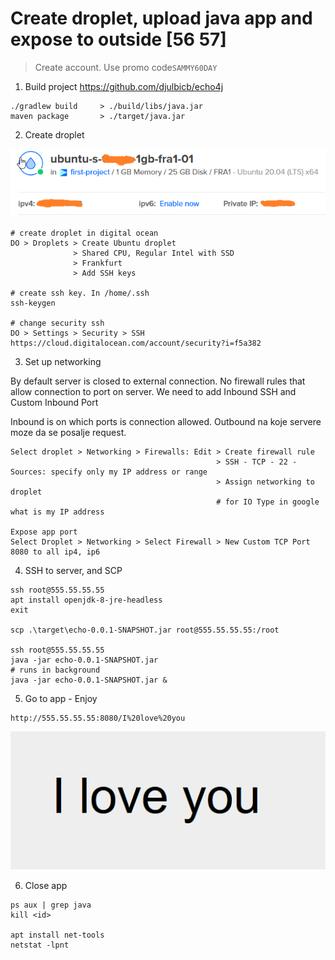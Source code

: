 # Create droplet, upload java app and expose to outside [56 57]

> Create account. Use promo code`SAMMY60DAY`

1. Build project
   https://github.com/djulbicb/echo4j
```
./gradlew build     > ./build/libs/java.jar
maven package       > ./target/java.jar
```
2. Create droplet

![](img\01_droplet_header.png) 
```
# create droplet in digital ocean
DO > Droplets > Create Ubuntu droplet
              > Shared CPU, Regular Intel with SSD
              > Frankfurt
              > Add SSH keys
              
# create ssh key. In /home/.ssh
ssh-keygen

# change security ssh
DO > Settings > Security > SSH
https://cloud.digitalocean.com/account/security?i=f5a382
```

3. Set up networking

By default server is closed to external connection. 
No firewall rules that allow connection to port on server. We need to add Inbound SSH and Custom Inbound Port

Inbound is on which ports is connection allowed. Outbound na koje servere moze da se posalje request.
```
Select droplet > Networking > Firewalls: Edit > Create firewall rule
                                              > SSH - TCP - 22 - Sources: specify only my IP address or range  
                                              > Assign networking to droplet
                                              # for IO Type in google what is my IP address
                                              
Expose app port
Select Droplet > Networking > Select Firewall > New Custom TCP Port 8080 to all ip4, ip6 
```

4. SSH to server, and SCP

```
ssh root@555.55.55.55
apt install openjdk-8-jre-headless
exit

scp .\target\echo-0.0.1-SNAPSHOT.jar root@555.55.55.55:/root

ssh root@555.55.55.55
java -jar echo-0.0.1-SNAPSHOT.jar
# runs in background
java -jar echo-0.0.1-SNAPSHOT.jar &
```

5. Go to app - Enjoy
```
http://555.55.55.55:8080/I%20love%20you
```
![](img/02_droplet_test_iloveyou.png)

6. Close app
```
ps aux | grep java
kill <id>

apt install net-tools
netstat -lpnt
```
